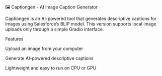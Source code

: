 🖼️ Captiongen - AI Image Caption Generator

Captiongen is an AI-powered tool that generates descriptive captions for images using Salesforce’s BLIP model. This version supports local image uploads only through a simple Gradio interface.

Features

Upload an image from your computer

Generate AI-powered descriptive captions

Lightweight and easy to run on CPU or GPU
